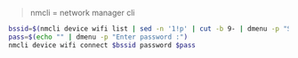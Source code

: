 > nmcli = network manager cli
```bash
bssid=$(nmcli device wifi list | sed -n '1!p' | cut -b 9- | dmenu -p "Select wifi :" -l 20 | cut -d' ' -f1)
pass=$(echo "" | dmenu -p "Enter password :")
nmcli device wifi connect $bssid password $pass
```